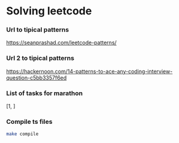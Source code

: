 # Solving leetcode


### Url to tipical patterns
https://seanprashad.com/leetcode-patterns/

### Url 2 to tipical patterns
https://hackernoon.com/14-patterns-to-ace-any-coding-interview-question-c5bb3357f6ed

### List of tasks for marathon
[1, ]

### Compile ts files

```bash
make compile
```
